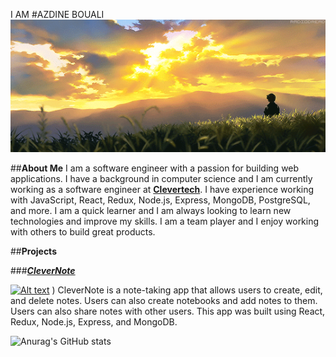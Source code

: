 I AM 
#AZDINE BOUALI
![Alt text](./images/hero.gif)

##**About Me**
I am a software engineer with a passion for building web applications. I have a background in computer science and I am currently working as a software engineer at [**Clevertech**](https://www.clevertech.biz/). I have experience working with JavaScript, React, Redux, Node.js, Express, MongoDB, PostgreSQL, and more. I am a quick learner and I am always looking to learn new technologies and improve my skills. I am a team player and I enjoy working with others to build great products.

##**Projects**

###[**_CleverNote_**](https://clevernote.herokuapp.com/)

[![Alt text](./images/clevernote.png)](https://clevernote.herokuapp.com/)
)
CleverNote is a note-taking app that allows users to create, edit, and delete notes. Users can also create notebooks and add notes to them. Users can also share notes with other users. This app was built using React, Redux, Node.js, Express, and MongoDB.


![Anurag's GitHub stats](https://github-readme-stats.vercel.app/api?username=azdinexx&show_icons=true&theme=transparent)
